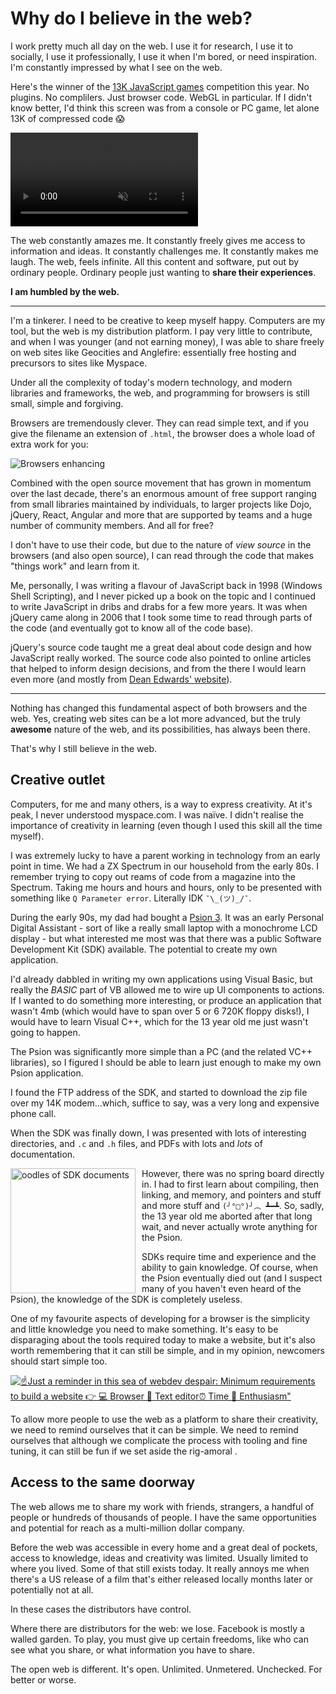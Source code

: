 # Why do I believe in the web?

I work pretty much all day on the web. I use it for research, I use it to socially, I use it professionally, I use it when I'm bored, or need inspiration. I'm constantly impressed by what I see on the web.

Here's the winner of the [13K JavaScript games](http://2016.js13kgames.com/) competition this year. No plugins. No complilers. Just browser code. WebGL in particular. If I didn't know better, I'd think this screen was from a console or PC game, let alone 13K of compressed code 😱

<video muted autoplay class="stretch" loop src="https://player.vimeo.com/external/185951900.sd.mp4?s=4e14f9532387a8652d45f138e9f5dc6534f43127&profile_id=165"></video>

The web constantly amazes me. It constantly freely gives me access to information and ideas. It constantly challenges me. It constantly makes me laugh. The web, feels infinite. All this content and software, put out by ordinary people. Ordinary people just wanting to **share their experiences**.

**I am humbled by the web.**

---

I'm a tinkerer. I need to be creative to keep myself happy. Computers are my tool, but the web is my distribution platform. I pay very little to contribute, and when I was younger (and not earning money), I was able to share freely on web sites like Geocities and Anglefire: essentially free hosting and precursors to sites like Myspace.

Under all the complexity of today's modern technology, and modern libraries and frameworks, the web, and programming for browsers is still small, simple and forgiving.

Browsers are tremendously clever. They can read simple text, and if you give the filename an extension of `.html`, the browser does a whole load of extra work for you:

![Browsers enhancing](/images/living-standard-dom.png)

Combined with the open source movement that has grown in momentum over the last decade, there's an enormous amount of free support ranging from small libraries maintained by individuals, to larger projects like Dojo, jQuery, React, Angular and more that are supported by teams and a huge number of community members. And all for free?

I don't have to use their code, but due to the nature of *view source* in the browsers (and also open source), I can read through the code that makes "things work" and learn from it.

Me, personally, I was writing a flavour of JavaScript back in 1998 (Windows Shell Scripting), and I never picked up a book on the topic and I continued to write JavaScript in dribs and drabs for a few more years. It was when jQuery came along in 2006 that I took some time to read through parts of the code (and eventually got to know all of the code base).

jQuery's source code taught me a great deal about code design and how JavaScript really worked. The source code also pointed to online articles that helped to inform design decisions, and from the there I would learn even more (and mostly from [Dean Edwards' website](http://dean.edwards.name/)).

---

Nothing has changed this fundamental aspect of both browsers and the web. Yes, creating web sites can be a lot more advanced, but the truly **awesome** nature of the web, and its possibilities, has always been there.

That's why I still believe in the web.

## Creative outlet

Computers, for me and many others, is a way to express creativity. At it's peak, I never understood myspace.com. I was naïve. I didn't realise the importance of creativity in learning (even though I used this skill all the time myself).

I was extremely lucky to have a parent working in technology from an early point in time. We had a ZX Spectrum in our household from the early 80s. I remember trying to copy out reams of code from a magazine into the Spectrum. Taking me hours and hours and hours, only to be presented with something like `Q Parameter error`. Literally IDK `¯\_(ツ)_/¯`.

During the early 90s, my dad had bought a [Psion 3](https://en.m.wikipedia.org/wiki/Psion_Series_3). It was an early Personal Digital Assistant - sort of like a really small laptop with a monochrome LCD display - but what interested me most was that there was a public Software Development Kit (SDK) available. The potential to create my own application.

I'd already dabbled in writing my own applications using Visual Basic, but really the *BASIC* part of VB allowed me to wire up UI components to actions. If I wanted to do something more interesting, or produce an application that wasn't 4mb (which would have to span over 5 or 6 720K floppy disks!), I would have to learn Visual C++, which for the 13 year old me just wasn't going to happen.

The Psion was significantly more simple than a PC (and the related VC++ libraries), so I figured I should be able to learn just enough to make my own Psion application.

I found the FTP address of the SDK, and started to download the zip file over my 14K modem…which, suffice to say, was a very long and expensive phone call.

When the SDK was finally down, I was presented with lots of interesting directories, and `.c` and `.h` files, and PDFs with lots and *lots* of documentation.

<img class="half" style="float: left; width: 200px; margin-right: 10px;" alt="oodles of SDK documents" src="/images/psion-sdk-trimmed.png">

However, there was no spring board directly in. I had to first learn about compiling, then linking, and memory, and pointers and stuff and more stuff and `(╯°□°)╯︵ ┻━┻`. So, sadly, the 13 year old me aborted after that long wait, and never actually wrote anything for the Psion.

SDKs require time and experience and the ability to gain knowledge. Of course, when the Psion eventually died out (and I suspect many of you haven't even heard of the Psion), the knowledge of the SDK is completely useless.

One of my favourite aspects of developing for a browser is the simplicity and little knowledge you need to make something. It's easy to be disparaging about the tools required today to make a website, but it's also worth remembering that it can still be simple, and in my opinion, newcomers should start simple too.

[![☝Just a reminder in this sea of webdev despair: Minimum requirements to build a website 👉 💻 Browser 📝 *Text* editor⏰ Time 💪 Enthusiasm"](/images/living-standard-tweet-simple-dev.png)](https://twitter.com/rem/status/784038079636070401)

To allow more people to use the web as a platform to share their creativity, we need to remind ourselves that it can be simple. We need to remind ourselves that although we complicate the process with tooling and fine tuning, it can still be fun if we set aside the rig-amoral .

## Access to the same doorway

The web allows me to share my work with friends, strangers, a handful of people or hundreds of thousands of people. I have the same opportunities and potential for reach as a multi-million dollar company.

Before the web was accessible in every home and a great deal of pockets, access to knowledge, ideas and creativity was limited. Usually limited to where you lived. Some of that still exists today. It really annoys me when there's a US release of a film that's either released locally months later or potentially not at all.

In these cases the distributors have control.

Where there are distributors for the web: we lose. Facebook is mostly a walled garden. To play, you must give up certain freedoms, like who can see what you share, or what information you have to share.

The open web is different. It's open. Unlimited. Unmetered. Unchecked. For better or worse.
